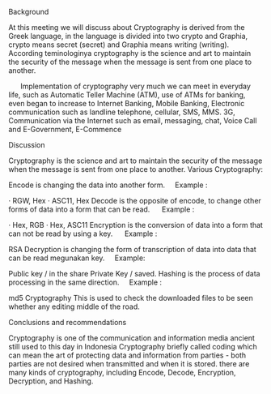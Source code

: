 Background

At this meeting we will discuss about Cryptography is derived from the Greek language, in the language is divided into two crypto and Graphia, crypto means secret (secret) and Graphia means writing (writing). According teminologinya cryptography is the science and art to maintain the security of the message when the message is sent from one place to another.

      Implementation of cryptography very much we can meet in everyday life, such as Automatic Teller Machine (ATM), use of ATMs for banking, even began to increase to Internet Banking, Mobile Banking, Electronic communication such as landline telephone, cellular, SMS, MMS. 3G, Communication via the Internet such as email, messaging, chat, Voice Call and E-Government, E-Commence

Discussion

Cryptography is the science and art to maintain the security of the message when the message is sent from one place to another. Various Cryptography:

Encode is changing the data into another form.
    Example :

· RGW, Hex
· ASC11, Hex
Decode is the opposite of encode, to change other forms of data into a form that can be read.
     Example :

· Hex, RGB
· Hex, ASC11
Encryption is the conversion of data into a form that can not be read by using a key.
     Example :

RSA
Decryption is changing the form of transcription of data into data that can be read megunakan key.
    Example:

Public key / in the share
Private Key / saved.
Hashing is the process of data processing in the same direction.
    Example :

md5
Cryptography This is used to check the downloaded files to be seen whether any editing middle of the road.

Conclusions and recommendations

Cryptography is one of the communication and information media ancient still used to this day in Indonesia Cryptography briefly called coding which can mean the art of protecting data and information from parties - both parties are not desired when transmitted and when it is stored. there are many kinds of cryptography, including Encode, Decode, Encryption, Decryption, and Hashing.
